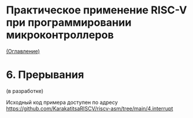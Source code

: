 # Практическое применение RISC-V при программировании микроконтроллеров

[(Оглавление)](index.md)

# 6. Прерывания

(в разработке)

Исходный код примера доступен по адресу https://github.com/KarakatitsaRISCV/riscv-asm/tree/main/4.interrupt

